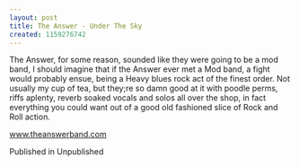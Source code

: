 ```yaml
---
layout: post
title: The Answer - Under The Sky
created: 1159276742
---
```

The Answer, for some reason, sounded like they were going to be a mod band, I should imagine that if the Answer ever met a Mod band, a fight would probably ensue, being a Heavy blues rock act of the finest order. Not usually my cup of tea, but they;re so damn good at it with poodle perms, riffs aplenty, reverb soaked vocals and solos all over the shop, in fact everything you could want out of a good old fashioned slice of Rock and Roll action.<p><a href='http://www.theanswerband.com' target='_blank'>www.theanswerband.com</a>
<p>Published in Unpublished</p>

